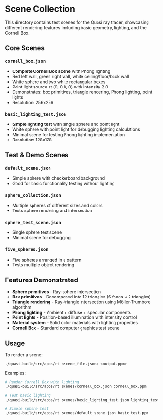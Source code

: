 # Scene Collection

This directory contains test scenes for the Quasi ray tracer, showcasing different rendering features including basic geometry, lighting, and the Cornell Box.

## Core Scenes

### `cornell_box.json`
- **Complete Cornell Box scene** with Phong lighting
- Red left wall, green right wall, white ceiling/floor/back wall
- White sphere and two white rectangular boxes
- Point light source at (0, 0.8, 0) with intensity 2.0
- Demonstrates: box primitives, triangle rendering, Phong lighting, point lights
- Resolution: 256x256

### `basic_lighting_test.json`
- **Simple lighting test** with single sphere and point light
- White sphere with point light for debugging lighting calculations
- Minimal scene for testing Phong lighting implementation
- Resolution: 128x128

## Test & Demo Scenes

### `default_scene.json`
- Simple sphere with checkerboard background
- Good for basic functionality testing without lighting

### `sphere_collection.json`
- Multiple spheres of different sizes and colors
- Tests sphere rendering and intersection

### `sphere_test_scene.json`
- Single sphere test scene
- Minimal scene for debugging

### `five_spheres.json`
- Five spheres arranged in a pattern
- Tests multiple object rendering

## Features Demonstrated

- **Sphere primitives** - Ray-sphere intersection
- **Box primitives** - Decomposed into 12 triangles (6 faces × 2 triangles)
- **Triangle rendering** - Ray-triangle intersection using Möller-Trumbore algorithm
- **Phong lighting** - Ambient + diffuse + specular components
- **Point lights** - Position-based illumination with intensity control
- **Material system** - Solid color materials with lighting properties
- **Cornell Box** - Standard computer graphics test scene

## Usage

To render a scene:
```bash
./quasi-build/src/apps/rt <scene_file.json> <output.ppm>
```

Examples:
```bash
# Render Cornell Box with lighting
./quasi-build/src/apps/rt scenes/cornell_box.json cornell_box.ppm

# Test basic lighting
./quasi-build/src/apps/rt scenes/basic_lighting_test.json lighting_test.ppm

# Simple sphere test
./quasi-build/src/apps/rt scenes/default_scene.json basic_test.ppm
```